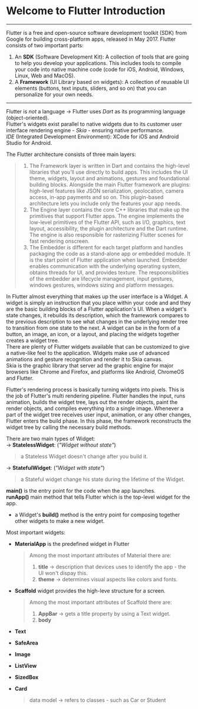 Welcome to Flutter Introduction
===============================
-------------------------------

Flutter is a free and open-source software development toolkit (SDK) from Google for building cross-platform apps, released in May 2017. 
Flutter consists of two important parts:  
1) An **SDK** (Software Development Kit): A collection of tools that are going to help you develop your applications. This includes tools to compile your code into native machine code (code for iOS, Android, Windows, Linux, Web and MacOS).  
2) A **Framework** (UI Library based on widgets): A collection of reusable UI elements (buttons, text inputs, sliders, and so on) that you can personalize for your own needs.  

-------------------------------

Flutter is _not_ a language -> Flutter uses *Dart* as its programming language (object-oriented).  
Flutter's widgets exist parallel to native widgets due to its customer user interface rendering
engine - *Skia* - ensuring native performance.  
*IDE* (Integrated Development Environment): XCode for iOS and Android Studio for Android.  

The Flutter architecture consists of three main layers:  
 > 1. The Framework layer is written in Dart and contains the high-level libraries that you’ll use directly to build apps. This includes the UI theme, widgets, layout and animations, gestures and foundational building blocks. Alongside the main Flutter framework are plugins: high-level features like JSON serialization, geolocation, camera access, in-app payments and so on. This plugin-based architecture lets you include only the features your app needs.
 > 2. The Engine layer contains the core C++ libraries that make up the primitives that support Flutter apps. The engine implements the low-level primitives of the Flutter API, such as I/O, graphics, text layout, accessibility, the plugin architecture and the Dart runtime. The engine is also responsible for rasterizing Flutter scenes for fast rendering onscreen.
 > 3. The Embedder is different for each target platform and handles packaging the code as a stand-alone app or embedded module. It is the start point of Flutter application when launched. Embedder enables communication with the underlying operating system, obtains threads for UI, and provides texture. The respoonsibilities of the embedder are lifecycle management, input gestures, windows gestures, windows sizing and platform messages.

In Flutter almost everything that makes up the user interface is a Widget. A widget is simply an instruction that you place within your code and and they are the basic building blocks of a Flutter application's UI. When a widget's state changes, it rebuilds its description, which the framework compares to the previous description to see what changes in the underlying render tree to transition from one state to the next. A widget can be in the form of a button, an image, an icon, or a layout, and placing the widgets together creates a widget tree.  
There are plenty of Flutter widgets available that can be customized to give a native-like feel to the application. Widgets make use of advanced animations and gesture recognition and render it to Skia canvas.  
Skia is the graphic library that server ad the graphic engine for major browsers like Chrome and Firefox, and platforms like Android, ChromeOS and Flutter.

Flutter's rendering process is basically turning widgets into pixels. This is the job of Flutter's multi rendering pipeline. Flutter handles the input, runs animation, builds the widget tree, lays out the render objects, paint the render objects, and compiles everything into a single image. Whenever a part of the widget tree receives user input, animation, or any other changes, Flutter enters the build phase. In this phase, the framework reconstructs the widget tree by calling the necessary build methods.  

There are two main types of Widget:  
->  __StatelessWidget__: (*"Widget without state"*)  
> a Stateless Widget doesn't change after you build it.  

->  __StatefulWidget__: (*"Widget with state"*)  
> a Stateful widget change his state during the lifetime of the Widget.  

__main()__ is the entry point for the code when the app launches.  
__runApp()__ main method that tells Flutter which is the top-level widget for the app.  

- a Widget's __build()__ method is the entry point for composing together other widgets to make a
  new widget.

Most important widgets:  
- __MaterialApp__ is the predefined widget in Flutter  
  > Among the most important attributes of Material there are:
  > 1. __title__ -> description that devices uses to identify the app - the UI won't dispay this.
  > 2. __theme__ -> determines visual aspects like colors and fonts.
  
- __Scaffold__ widget provides the high-leve structure for a screen.  
  > Among the most important attributes of Scaffold there are:
  > 1. __AppBar__ -> gets a title property by using a Text widget.
  > 2. __body__

- __Text__  
- __SafeArea__  
- __Image__  
- __ListView__  
- __SizedBox__  
- __Card__  
  
  > data model -> refers to classes - such as Car or Student
